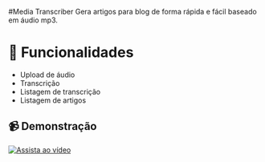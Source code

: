 #Media Transcriber
 Gera artigos para blog de forma rápida e fácil baseado em áudio mp3.

# 🌟 Funcionalidades
- Upload de áudio
- Transcrição
- Listagem de transcrição
- Listagem de artigos

## 📹 Demonstração
[![Assista ao vídeo](https://img.youtube.com/vi/RmoqKa-_CEI/0.jpg)](https://youtu.be/RmoqKa-_CEI)


   
